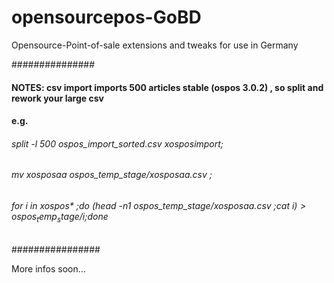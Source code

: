 # opensourcepos-GoBD
Opensource-Point-of-sale extensions and tweaks for use in Germany


###############
#### NOTES: csv import imports 500 articles stable (ospos 3.0.2) , so split and rework your large csv
####  e.g. 
######  split -l 500 ospos_import_sorted.csv xosposimport;
######  mv xosposaa ospos_temp_stage/xosposaa.csv ; 
######  for i in xospos* ;do (head -n1 ospos_temp_stage/xosposaa.csv ;cat $i ) > ospos_temp_stage/$i;done
################

More infos soon...
